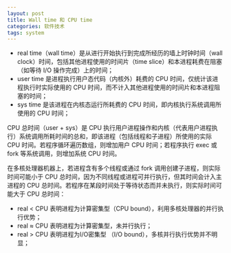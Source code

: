 ```yaml
---
layout: post
title: Wall time 和 CPU time
categories: 软件技术
tags: system
---
```


* real time（wall time）是从进行开始执行到完成所经历的墙上时钟时间（wall clock）时间，包括其他进程使用的时间片（time slice）和本进程耗费在阻塞（如等待 I/O 操作完成）上的时间；
* user time 是进程执行用户态代码（内核外）耗费的 CPU 时间，仅统计该进程执行时实际使用的 CPU 时间，而不计入其他进程使用的时间片和本进程阻塞的时间；
* sys time 是该进程在内核态运行所耗费的 CPU 时间，即内核执行系统调用所使用的 CPU 时间；

CPU 总时间（user + sys）是 CPU 执行用户进程操作和内核（代表用户进程执行）系统调用所耗时间的总和，即该进程（包括线程和子进程）所使用的实际 CPU 时间。若程序循环遍历数组，则增加用户 CPU 时间；若程序执行 exec 或 fork 等系统调用，则增加系统 CPU 时间。

在多核处理器机器上，若进程含有多个线程或通过 fork 调用创建子进程，则实际时间可能小于 CPU 总时间，因为不同线程或进程可并行执行，但其时间会计入主进程的 CPU 总时间。若程序在某段时间处于等待状态而并未执行，则实际时间可能大于 CPU 总时间：

* real < CPU 表明进程为计算密集型（CPU bound），利用多核处理器的并行执行优势；
* real ≈ CPU 表明进程为计算密集型，未并行执行；
* real > CPU 表明进程为I/O密集型 （I/O bound），多核并行执行优势并不明显；